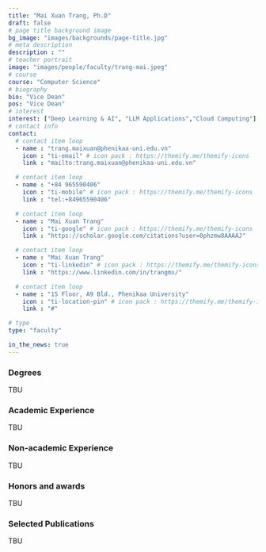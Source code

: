 ```yaml
---
title: "Mai Xuan Trang, Ph.D"
draft: false
# page title background image
bg_image: "images/backgrounds/page-title.jpg"
# meta description
description : ""
# teacher portrait
image: "images/people/faculty/trang-mai.jpeg"
# course
course: "Computer Science"
# biography
bio: "Vice Dean"
pos: "Vice Dean"
# interest
interest: ["Deep Learning & AI", "LLM Applications","Cloud Computing"]
# contact info
contact:
  # contact item loop
  - name : "trang.maixuan@phenikaa-uni.edu.vn"
    icon : "ti-email" # icon pack : https://themify.me/themify-icons
    link : "mailto:trang.maixuan@phenikaa-uni.edu.vn"

  # contact item loop
  - name : "+84 965590406"
    icon : "ti-mobile" # icon pack : https://themify.me/themify-icons
    link : "tel:+84965590406"

  # contact item loop
  - name : "Mai Xuan Trang"
    icon : "ti-google" # icon pack : https://themify.me/themify-icons
    link : "https://scholar.google.com/citations?user=0phzmw8AAAAJ"

  # contact item loop
  - name : "Mai Xuan Trang"
    icon : "ti-linkedin" # icon pack : https://themify.me/themify-icons
    link : "https://www.linkedin.com/in/trangmx/"

  # contact item loop
  - name : "15 Floor, A9 Bld., Phenikaa University"
    icon : "ti-location-pin" # icon pack : https://themify.me/themify-icons
    link : "#"

# type
type: "faculty"

in_the_news: true
---
```


### Degrees
TBU

### Academic Experience
TBU

### Non-academic Experience
TBU

### Honors and awards
TBU

### Selected Publications
TBU